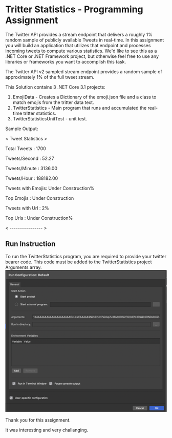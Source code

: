 # Tritter Statistics - Programming Assignment

The Twitter API provides a stream endpoint that delivers a roughly 1% random sample of publicly available Tweets in real-time. In this assignment you will build an application that utilizes that endpoint and processes incoming tweets to compute various statistics. We'd like to see this as a .NET Core or .NET Framework project, but otherwise feel free to use any libraries or frameworks you want to accomplish this task.

The Twitter API v2 sampled stream endpoint provides a random sample of approximately 1% of the full tweet stream.

This Solution contains 3 .NET Core 3.1 projects:
1) EmojiData - Creates a Dictionary of the emoji.json file and a class to match emojis from the tritter data text.
2) TwitterStatistics - Main program that runs and accumulated the real-time tritter statistics.
3) TwitterStatisticsUnitTest - unit test.

Sample Output:

 < Tweet Statistics > 
 
Total Tweets      : 1700

Tweets/Second     : 52.27

Tweets/Minute     : 3136.00

Tweets/Hour       : 188182.00

Tweets with Emojis: Under Construction%

Top Emojis        : Under Construction

Tweets with Url   : 2%

Top Urls          : Under Construction%

 < ---------------- >
 

## Run Instruction

To run the TwitterStatistics program, you are required to provide your twitter bearer code.
This code must be added to the TwitterStatistics project Arguments array.
![alt text](https://github.com/BigMike0077/TwitterStatistics/blob/master/RunInstructions_Bearer.png?raw=true)




Thank you for this assignment.

It was interesting and very challanging.
